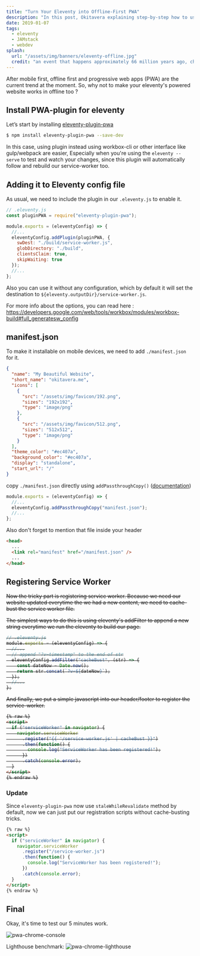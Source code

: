 ```yaml
---
title: "Turn Your Eleventy into Offline-First PWA"
description: "In this post, Okitavera explaining step-by-step how to use eleventy-plugin-pwa to make an Offline-First PWA Eleventy-powered website"
date: 2019-01-07
tags:
  - eleventy
  - JAMstack
  - webdev
splash:
  url: "/assets/img/banners/eleventy-offline.jpg"
  credit: "an event that happens approximately 66 million years ago, chromiumized"
---
```


After mobile first, offline first and progressive web apps (PWA) are the current trend at the moment.
So, why not to make your eleventy's powered website works in offline too ?

## Install PWA-plugin for eleventy

Let’s start by installing [eleventy-plugin-pwa](https://www.npmjs.com/package/eleventy-plugin-pwa)

```bash
$ npm install eleventy-plugin-pwa --save-dev
```

In this case, using plugin instead using workbox-cli or other interface like gulp/webpack are easier,
Especially when you're using the `eleventy --serve` to test and watch your changes, since this plugin will automatically follow and rebuild our service-worker too.

## Adding it to Eleventy config file

As usual, we need to include the plugin in our `.eleventy.js` to enable it.

```js
// .eleventy.js
const pluginPWA = require("eleventy-plugin-pwa");

module.exports = (eleventyConfig) => {
  //...
  eleventyConfig.addPlugin(pluginPWA, {
    swDest: "./build/service-worker.js",
    globDirectory: "./build",
    clientsClaim: true,
    skipWaiting: true
  });
  //...
};
```

Also you can use it without any configuration, which by default it will set the destination to `${eleventy.outputDir}/service-worker.js`.

For more info about the options, you can read here :
https://developers.google.com/web/tools/workbox/modules/workbox-build#full_generatesw_config

## manifest.json

To make it installable on mobile devices, we need to add `./manifest.json` for it.

```json
{
  "name": "My Beautiful Website",
  "short_name": "okitavera.me",
  "icons": [
    {
      "src": "/assets/img/favicon/192.png",
      "sizes": "192x192",
      "type": "image/png"
    },
    {
      "src": "/assets/img/favicon/512.png",
      "sizes": "512x512",
      "type": "image/png"
    }
  ],
  "theme_color": "#ec407a",
  "background_color": "#ec407a",
  "display": "standalone",
  "start_url": "/"
}
```

copy `./manifest.json` directly using `addPassthroughCopy()` ([documentation](https://www.11ty.io/docs/copy/))

```js
module.exports = (eleventyConfig) => {
  //...
  eleventyConfig.addPassthroughCopy("manifest.json");
  //...
};
```

Also don't forget to mention that file inside your header

```html
<head>
  ...
  <link rel="manifest" href="/manifest.json" />
  ...
</head>
```

## Registering Service Worker

<del>

Now the tricky part is registering service worker.
Because we need our website updated everytime the we had a new content, we need to cache-bust the service worker file.

The simplest ways to do this is using eleventy's addFilter to append a new string everytime we run the eleventy to build our page.

```js
// .eleventy.js
module.exports = (eleventyConfig) => {
  //...
  // append "?v=timestamp" to the end of str
  eleventyConfig.addFilter("cacheBust", (str) => {
    const dateNow = Date.now();
    return str.concat(`?v=${dateNow}`);
  });
  //...
};
```

And finally, we put a simple javascript into our header/footer to register the service-worker.

```html
{% raw %}
<script>
  if ("serviceWorker" in navigator) {
    navigator.serviceWorker
      .register("{{ '/service-worker.js' | cacheBust }}")
      .then(function() {
        console.log("ServiceWorker has been registered!");
      })
      .catch(console.error);
  }
</script>
{% endraw %}
```

</del>

### Update

Since `eleventy-plugin-pwa` now use `staleWhileRevalidate` method by default, now we can just put our registration scripts without cache-busting tricks.

```html
{% raw %}
<script>
  if ("serviceWorker" in navigator) {
    navigator.serviceWorker
      .register("/service-worker.js")
      .then(function() {
        console.log("ServiceWorker has been registered!");
      })
      .catch(console.error);
  }
</script>
{% endraw %}
```

## Final

Okay, it's time to test our 5 minutes work.

![pwa-chrome-console](/assets/img/articles/pwa-chrome-console.png)

Lighthouse benchmark:
![pwa-chrome-lighthouse](/assets/img/articles/pwa-chrome-bench.png)
